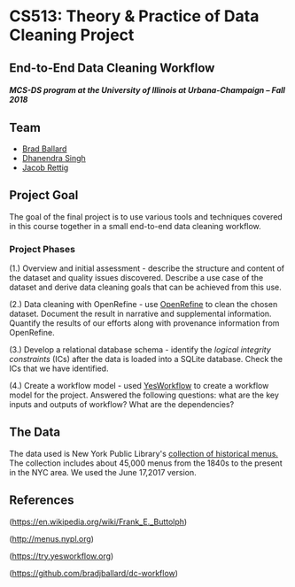 # CS513: Theory & Practice of Data Cleaning Project
## End-to-End Data Cleaning Workflow



##### MCS-DS program at the University of Illinois at Urbana-Champaign – Fall 2018

## Team


- [Brad Ballard](mailto:bjb3@illinois.edu?Subject=CS513Project)
- [Dhanendra Singh](mailto:disingh2@illinois.edu?Subject=CS513Project)
- [Jacob Rettig](mailto:jrettig2@illinois.edu?Subject=CS513Project)


## Project Goal

The goal of the final project is to use various tools and techniques covered in this course together in a small end-to-end data cleaning workflow.

### Project Phases

(1.) Overview and initial assessment - describe the structure and content of the dataset and quality issues discovered. Describe a use case of the dataset and derive data cleaning goals that can be achieved from this use. 

(2.) Data cleaning with OpenRefine - use [OpenRefine](openrefine.org) to clean the chosen dataset. Document the result in narrative and supplemental information. Quantify the results of our efforts along with provenance information from OpenRefine.

(3.) Develop a relational database schema - identify the *logical integrity constraints* (ICs) after the data is loaded into a SQLite database. Check the ICs that we have identified.

(4.) Create a workflow model - used [YesWorkflow](https://github.com/yesworkflow-org) to create a workflow model for the project. Answered the following questions: what are the key inputs and outputs of workflow? What are the dependencies?

## The Data

The data used is New York Public Library's [collection of historical menus.](http://menus.nypl.org/) The collection includes about 45,000 menus from the 1840s to the present in the NYC area. We used the June 17,2017 version.


## References

(https://en.wikipedia.org/wiki/Frank_E._Buttolph)

(http://menus.nypl.org)

(https://try.yesworkflow.org)

(https://github.com/bradjballard/dc-workflow)

